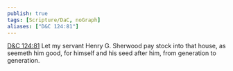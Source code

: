 ```yaml
---
publish: true
tags: [Scripture/DaC, noGraph]
aliases: ["D&C 124:81"]
---
```

[D&C 124:81](https://churchofjesuschrist.org/study/scriptures/dc-testament/dc/124?lang=eng&id=p81#p81) Let my servant Henry G. Sherwood pay stock into that house, as seemeth him good, for himself and his seed after him, from generation to generation.
